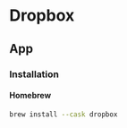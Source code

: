 # Dropbox

## App

### Installation

#### Homebrew

```sh
brew install --cask dropbox
```

<!-- #### Unix-like

```sh
wget -O /usr/local/bin/dropbox 'https://www.dropbox.com/download?dl=packages/dropbox.py' && \
  chmod +x /usr/local/bin/dropbox
``` -->
